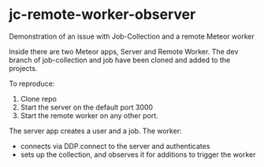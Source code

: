 # jc-remote-worker-observer
Demonstration of an issue with Job-Collection and a remote Meteor worker

Inside there are two Meteor apps, Server and Remote Worker. The dev branch of job-collection and job have been cloned and added to the projects.

To reproduce:

1. Clone repo
2. Start the server on the default port 3000
3. Start the remote worker on any other port.

The server app creates a user and a job.
The worker:
- connects via DDP.connect to the server and authenticates
- sets up the collection, and observes it for additions to trigger the worker


